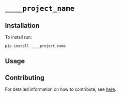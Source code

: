 # `____project_name`

<!--- This is a LangChain project bootstrapped by [LangChain CLI](https://github.com/hwchase17/langchain). --->

## Installation

To install run:
```bash
pip install ____project_name
```

## Usage

<!--- --->

## Contributing

For detailed information on how to contribute, see [here](.github/CONTRIBUTING.md).
